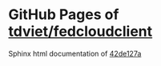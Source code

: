 GitHub Pages of [tdviet/fedcloudclient](https://github.com/tdviet/fedcloudclient.git)
===
Sphinx html documentation of [42de127a](https://github.com/tdviet/fedcloudclient/tree/42de127a8e8ea4c7d978f5d4ea5dd8218e73642c)

